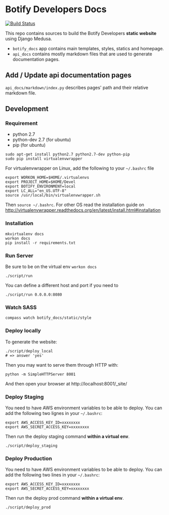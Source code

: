 # Botify Developers Docs
[![Build Status](https://travis-ci.org/botify-hq/developers-docs.svg?branch=master)](https://travis-ci.org/botify-hq/developers-docs)

This repo contains sources to build the Botify Developers **static website** using Django Medusa.

- `botify_docs` app contains main templates, styles, statics and homepage.
- `api_docs` contains mostly markdown files that are used to generate documentation pages.


## Add / Update api documentation pages

`api_docs/markdown/index.py` describes pages' path and their relative markdown file.

## Development

### Requirement
- python 2.7
- python-dev 2.7 (for ubuntu)
- pip (for ubuntu)

```SH
sudo apt-get install python2.7 python2.7-dev python-pip
sudo pip install virtualenvwrapper
```

For virtualenvwrapper on Linux, add the following to your `~/.bashrc` file

```SH
export WORKON_HOME=$HOME/.virtualenvs
export PROJECT_HOME=$HOME/Devel
export BOTIFY_ENVIRONMENT=local
export LC_ALL="en_US.UTF-8"
source /usr/local/bin/virtualenvwrapper.sh
```

Then `source ~/.bashrc`. For other OS read the installation guide on
http://virtualenvwrapper.readthedocs.org/en/latest/install.html#installation

### Installation
```SH
mkvirtualenv docs
workon docs
pip install -r requirements.txt
```

### Run Server
Be sure to be on the virtual env `workon docs`

```SH
./script/run
```

You can define a different host and port if you need to

```SH
./script/run 0.0.0.0:8080
```

### Watch SASS
```
compass watch botify_docs/static/style
```


### Deploy locally

To generate the website:
```SH
./script/deploy_local
# => answer 'yes'
```

Then you may want to serve them through HTTP with:
```SH
python -m SimpleHTTPServer 8001
```

And then open your browser at http://localhost:8001/_site/


### Deploy Staging

You need to have AWS environment variables to be able to deploy. You can add the following two lignes in your `~/.bashrc`:
```SH
export AWS_ACCESS_KEY_ID=xxxxxxxx
export AWS_SECRET_ACCESS_KEY=xxxxxxxx
```
Then run the deploy staging command **within a virtual env**.
```SH
./script/deploy_staging
```


### Deploy Production

You need to have AWS environment variables to be able to deploy. You can add the following two lines in your `~/.bashrc`:
```SH
export AWS_ACCESS_KEY_ID=xxxxxxxx
export AWS_SECRET_ACCESS_KEY=xxxxxxxx
```
Then run the deploy prod command **within a virtual env**.
```SH
./script/deploy_prod
```
